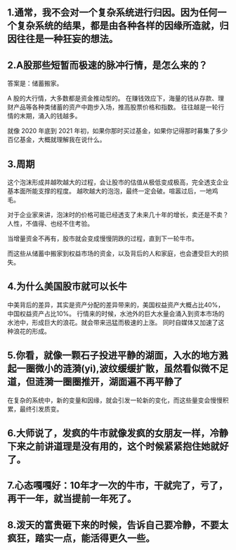 


## 1.通常，我不会对一个复杂系统进行归因。因为任何一个复杂系统的结果，都是由各种各样的因缘所造就，归因往往是一种狂妄的想法。

## 2.A股那些短暂而极速的脉冲行情，是怎么来的？
答案是：储蓄搬家。

A 股的大行情，大多数都是资金推动型的。
在赚钱效应下，海量的钱从存款、理财产品等各种类储蓄的资产中跑步入场，推高股票价格和指数。
往往越是一轮行情的末期，涌入的钱越多。

就像 2020 年底到 2021 年初，如果你那时买过基金，如果你记得那时募集了多少百亿基金，大概就理解我在说什么。

## 3.周期
这个泡沫形成并越吹越大的过程，会让股市的估值从极低变成极高，完全透支企业基本面所能支撑的程度。
越吹越大的泡泡，最终一定会破。喧嚣过后，一地鸡毛。

对于企业家来讲，泡沫时的价格可能已经透支了未来几十年的增长，卖还是不卖？
人性，不值得、也经不住考验。

当增量资金不再有，股市就会变成慢慢阴跌的过程，直到下一轮牛市。

而这些从储蓄中搬家到权益市场的资金，以及背后的人和家庭，也会遭受巨大的损失。

## 4.为什么美国股市就可以长牛
中美背后的差异，其实是资产分配的差异带来的，美国权益资产大概占比40%，中国权益资产占比10%。
行情来的时候，水池外的巨大水量会涌入到资本市场的水池中，形成巨大的浪花。就会带来迅猛而极速的上涨。
同时自媒体又加速了这种浪花的形成。

## 5.你看，就像一颗石子投进平静的湖面，入水的地方溅起一圈微小的涟漪(yi),波纹缓缓扩散，虽然看似微不足道，但涟漪一圈圈推开，湖面遍不再平静了
在复杂的系统中，新的变量和因缘，就会引发一轮新的变化，而这些量变会慢慢积累，最终引发质变。

## 6.大师说了，发疯的牛市就像发疯的女朋友一样，冷静下来之前讲道理是没有用的，这个时候紧紧抱住她就好了。

## 7.心态嘎嘎好：10年才一次的牛市，干就完了，亏了，再干一年，就当提前一年死了。

## 8.泼天的富贵砸下来的时候，告诉自己要冷静，不要太疯狂，踏实一点，能活得更久一些。
